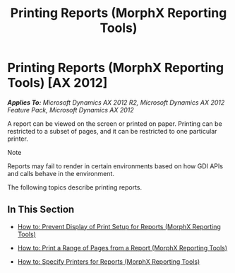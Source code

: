 ﻿---
title: Printing Reports (MorphX Reporting Tools)
TOCTitle: Printing Reports
ms:assetid: 5f6bd4e6-3bbb-45e7-bab3-5db1c89d3270
ms:mtpsurl: https://technet.microsoft.com/en-us/library/Bb410534(v=AX.60)
ms:contentKeyID: 35290299
ms.date: 11/07/2012
mtps_version: v=AX.60
---

# Printing Reports (MorphX Reporting Tools) [AX 2012]


_**Applies To:** Microsoft Dynamics AX 2012 R2, Microsoft Dynamics AX 2012 Feature Pack, Microsoft Dynamics AX 2012_

A report can be viewed on the screen or printed on paper. Printing can be restricted to a subset of pages, and it can be restricted to one particular printer.


> [!NOTE]
> <P>Reports may fail to render in certain environments based on how GDI APIs and calls behave in the environment.</P>



The following topics describe printing reports.

## In This Section

  - [How to: Prevent Display of Print Setup for Reports (MorphX Reporting Tools)](how-to-prevent-display-of-print-setup-for-reports-morphx-reporting-tools.md)  

  - [How to: Print a Range of Pages from a Report (MorphX Reporting Tools)](how-to-print-a-range-of-pages-from-a-report-morphx-reporting-tools.md)  

  - [How to: Specify Printers for Reports (MorphX Reporting Tools)](how-to-specify-printers-for-reports-morphx-reporting-tools.md)

